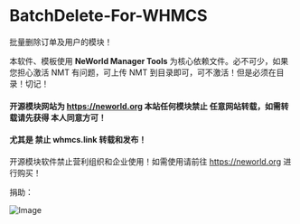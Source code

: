 # BatchDelete-For-WHMCS
批量删除订单及用户的模块！

本软件、模板使用 **NeWorld Manager Tools** 为核心依赖文件。必不可少，如果您担心激活 NMT 有问题，可上传 NMT 到目录即可，可不激活！但是必须在目录！切记！

#### 开源模块网站为 https://neworld.org 本站任何模块禁止 任意网站转载，如需转载请先获得 本人同意方可！

#### 尤其是 禁止 whmcs.link 转载和发布！

开源模块软件禁止营利组织和企业使用！如需使用请前往 https://neworld.org 进行购买！

捐助：

![Image](https://ws3.sinaimg.cn/large/006tNc79gy1fooesn2qfrj30go0p0t9k.jpg)
